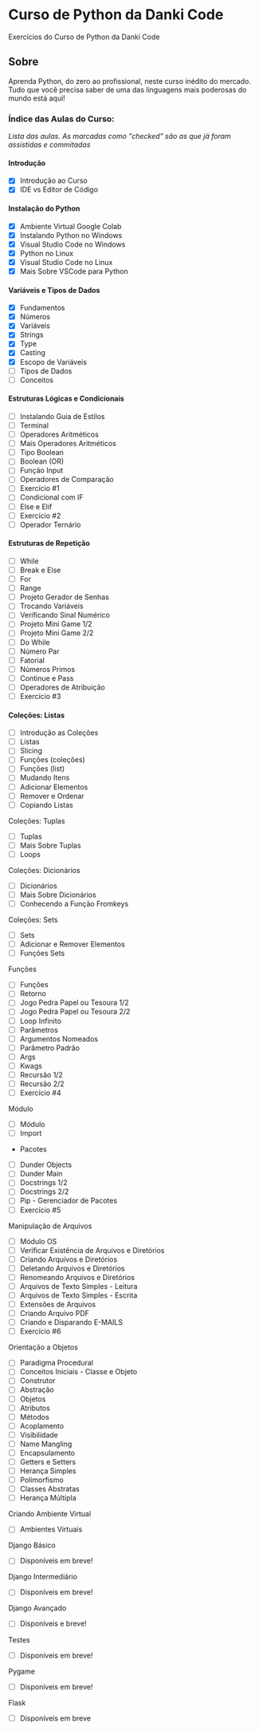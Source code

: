 # Curso de Python da Danki Code
Exercícios do Curso de Python da Danki Code

## Sobre 

Aprenda Python, do zero ao profissional, neste curso inédito do mercado. Tudo que você precisa saber de uma das linguagens mais poderosas do mundo está aqui!

### Índice das Aulas do Curso:
<p><em>Lista das aulas. As marcadas como "checked" são as que já foram assistidas e commitadas</em></p>

#### Introdução
- [x] Introdução ao Curso
- [x] IDE vs Editor de Código

#### Instalação do Python
- [x] Ambiente Virtual Google Colab
- [x] Instalando Python no Windows
- [x] Visual Studio Code no Windows
- [x] Python no Linux
- [x] Visual Studio Code no Linux
- [x] Mais Sobre VSCode para Python

#### Variáveis e Tipos de Dados
- [x] Fundamentos
- [x] Números
- [x] Variáveis
- [x] Strings
- [x] Type
- [x] Casting
- [x] Escopo de Variáveis
- [ ] Tipos de Dados
- [ ] Conceitos

#### Estruturas Lógicas e Condicionais
- [ ] Instalando Guia de Estilos
- [ ] Terminal
- [ ] Operadores Aritméticos
- [ ] Mais Operadores Aritméticos
- [ ] Tipo Boolean
- [ ] Boolean (OR)
- [ ] Função Input
- [ ] Operadores de Comparação
- [ ] Exercício #1
- [ ] Condicional com IF
- [ ] Else e Elif
- [ ] Exercício #2
- [ ] Operador Ternário

#### Estruturas de Repetição
- [ ] While
- [ ] Break e Else
- [ ] For
- [ ] Range
- [ ] Projeto Gerador de Senhas
- [ ] Trocando Variáveis
- [ ] Verificando Sinal Numérico
- [ ] Projeto Mini Game 1/2
- [ ] Projeto Mini Game 2/2
- [ ] Do While
- [ ] Número Par
- [ ] Fatorial
- [ ] Números Primos
- [ ] Continue e Pass
- [ ] Operadores de Atribuição
- [ ] Exercício #3

#### Coleções: Listas
- [ ] Introdução as Coleções
- [ ] Listas
- [ ] Slicing
- [ ] Funções (coleções)  
- [ ] Funções (list)
- [ ] Mudando Itens
- [ ] Adicionar Elementos
- [ ] Remover e Ordenar
- [ ] Copiando Listas

Coleções: Tuplas
- [ ] Tuplas
- [ ] Mais Sobre Tuplas
- [ ] Loops

Coleções: Dicionários
- [ ] Dicionários
- [ ] Mais Sobre Dicionários
- [ ] Conhecendo a Função Fromkeys

Coleções: Sets
- [ ] Sets
- [ ] Adicionar e Remover Elementos
- [ ] Funções Sets

Funções
- [ ] Funções
- [ ] Retorno
- [ ] Jogo Pedra Papel ou Tesoura 1/2
- [ ] Jogo Pedra Papel ou Tesoura 2/2
- [ ] Loop Infinito
- [ ] Parâmetros
- [ ] Argumentos Nomeados
- [ ] Parâmetro Padrão
- [ ] Args
- [ ] Kwags
- [ ] Recursão 1/2
- [ ] Recursão 2/2
- [ ] Exercício #4

Módulo
- [ ] Módulo
- [ ] Import
- Pacotes
- [ ] Dunder Objects
- [ ] Dunder Main
- [ ] Docstrings 1/2
- [ ] Docstrings 2/2
- [ ] Pip - Gerenciador de Pacotes
- [ ] Exercício #5

Manipulação de Arquivos
- [ ] Módulo OS
- [ ] Verificar Existência de Arquivos e Diretórios
- [ ] Criando Arquivos e Diretórios
- [ ] Deletando Arquivos e Diretórios
- [ ] Renomeando Arquivos e Diretórios
- [ ] Arquivos de Texto Simples - Leitura
- [ ] Arquivos de Texto Simples - Escrita
- [ ] Extensões de Arquivos
- [ ] Criando Arquivo PDF
- [ ] Criando e Disparando E-MAILS
- [ ] Exercício #6

Orientação a Objetos
- [ ] Paradigma Procedural
- [ ] Conceitos Iniciais - Classe e Objeto
- [ ] Construtor 
- [ ] Abstração
- [ ] Objetos
- [ ] Atributos
- [ ] Métodos
- [ ] Acoplamento
- [ ] Visibilidade
- [ ] Name Mangling
- [ ] Encapsulamento
- [ ] Getters e Setters
- [ ] Herança Simples
- [ ] Polimorfismo
- [ ] Classes Abstratas
- [ ] Herança Múltipla

Criando Ambiente Virtual
- [ ] Ambientes Virtuais

Django Básico
- [ ] Disponíveis em breve!

Django Intermediário
- [ ] Disponíveis em breve!

Django Avançado
- [ ] Disponíveis e breve!

Testes
- [ ] Disponíveis em breve!

Pygame
- [ ] Disponíveis em breve!

Flask
- [ ] Disponíveis em breve
